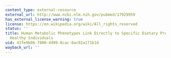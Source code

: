 ```yaml
---
content_type: external-resource
external_url: http://www.ncbi.nlm.nih.gov/pubmed/17929959
has_external_license_warning: true
license: https://en.wikipedia.org/wiki/All_rights_reserved
status: ''
title: Human Metabolic Phenotypes Link Directly to Specific Dietary Preferences in
  Healthy Individuals
uid: 41fe9b86-7800-4499-8cac-6ac92a171b1d
wayback_url: ''
---
```

